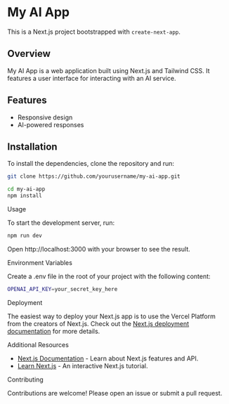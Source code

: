 # My AI App

This is a Next.js project bootstrapped with `create-next-app`.

## Overview

My AI App is a web application built using Next.js and Tailwind CSS. It features a user interface for interacting with an AI service.

## Features

- Responsive design
- AI-powered responses

## Installation

To install the dependencies, clone the repository and run:

```bash
git clone https://github.com/yourusername/my-ai-app.git
```
```bash
cd my-ai-app
npm install
```
Usage

To start the development server, run:
```bash
npm run dev
```
Open http://localhost:3000 with your browser to see the result.

Environment Variables

Create a .env file in the root of your project with the following content:
```bash
OPENAI_API_KEY=your_secret_key_here
```
Deployment

The easiest way to deploy your Next.js app is to use the Vercel Platform from the creators of Next.js. 
Check out the [Next.js deployment documentation]() for more details.

Additional Resources

- [Next.js Documentation]() - Learn about Next.js features and API.
- [Learn Next.js]() - An interactive Next.js tutorial.

Contributing

Contributions are welcome! Please open an issue or submit a pull request.



	
